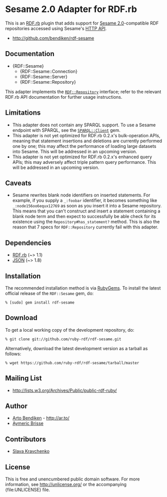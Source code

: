 Sesame 2.0 Adapter for RDF.rb
=============================

This is an [RDF.rb][] plugin that adds support for [Sesame 2.0][]-compatible
RDF repositories accessed using Sesame's [HTTP API][Sesame API].

* <http://github.com/bendiken/rdf-sesame>

Documentation
-------------

* {RDF::Sesame}
  * {RDF::Sesame::Connection}
  * {RDF::Sesame::Server}
  * {RDF::Sesame::Repository}

This adapter implements the [`RDF::Repository`][RDF::Repository] interface;
refer to the relevant RDF.rb API documentation for further usage instructions.

Limitations
-----------

* This adapter does not contain any SPARQL support. To use a Sesame endpoint
  with SPARQL, see the [`SPARQL::Client`](http://sparql.rubyforge.org/client/)
  gem.
* This adapter is not yet optimized for RDF.rb 0.2.x's bulk-operation APIs,
  meaning that statement insertions and deletions are currently performed
  one by one; this may affect the performance of loading large datasets into
  Sesame. This will be addressed in an upcoming version.
* This adapter is not yet optimized for RDF.rb 0.2.x's enhanced query APIs;
  this may adversely affect triple pattern query performance. This
  will be addressed in an upcoming version.

Caveats
-------

* Sesame rewrites blank node identifiers on inserted statements. For
  example, if you supply a `_:foobar` identifier, it becomes something like
  `_:node156oo6equx12769` as soon as you insert it into a Sesame repository.
  This means that you can't construct and insert a statement containing a
  blank node term and then expect to successfully be able check for its
  existence using the `Repository#has_statement?` method. This is also the
  reason that 7 specs for `RDF::Repository` currently fail with this
  adapter.

Dependencies
------------

* [RDF.rb](http://rubygems.org/gems/rdf) (~> 1.1)
* [JSON](http://rubygems.org/gems/json_pure) (~> 1.8)

Installation
------------

The recommended installation method is via [RubyGems](http://rubygems.org/).
To install the latest official release of the `RDF::Sesame` gem, do:

    % [sudo] gem install rdf-sesame

Download
--------

To get a local working copy of the development repository, do:

    % git clone git://github.com/ruby-rdf/rdf-sesame.git

Alternatively, download the latest development version as a tarball as
follows:

    % wget https://github.com/ruby-rdf/rdf-sesame/tarball/master

Mailing List
------------

* <http://lists.w3.org/Archives/Public/public-rdf-ruby/>

Author
------

* [Arto Bendiken](http://github.com/bendiken) - <http://ar.to/>
* [Aymeric Brisse](http://github.com/abrisse)

Contributors
------------

* [Slava Kravchenko](http://github.com/cordawyn)

License
-------

This is free and unencumbered public domain software. For more information,
see <http://unlicense.org/> or the accompanying {file:UNLICENSE} file.

[RDF.rb]:          http://rdf.rubyforge.org/
[RDF::Repository]: http://rdf.rubyforge.org/RDF/Repository.html
[Sesame 2.0]:      http://www.openrdf.org/
[Sesame API]:      http://www.openrdf.org/doc/sesame2/system/ch08.html
